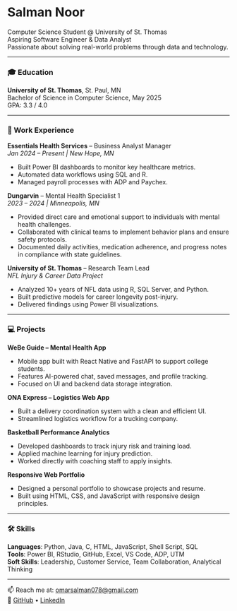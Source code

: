 # Salman Noor

Computer Science Student @ University of St. Thomas  
Aspiring Software Engineer & Data Analyst  
Passionate about solving real-world problems through data and technology.

---

### 🎓 Education
**University of St. Thomas**, St. Paul, MN  
Bachelor of Science in Computer Science, May 2025  
GPA: 3.3 / 4.0

---

### 💼 Work Experience

**Essentials Health Services** – Business Analyst Manager  
*Jan 2024 – Present | New Hope, MN*  
- Built Power BI dashboards to monitor key healthcare metrics.  
- Automated data workflows using SQL and R.  
- Managed payroll processes with ADP and Paychex.

**Dungarvin** – Mental Health Specialist 1  
*2023 – 2024 | Minneapolis, MN*  
- Provided direct care and emotional support to individuals with mental health challenges.  
- Collaborated with clinical teams to implement behavior plans and ensure safety protocols.  
- Documented daily activities, medication adherence, and progress notes in compliance with state guidelines.

**University of St. Thomas** – Research Team Lead  
*NFL Injury & Career Data Project*  
- Analyzed 10+ years of NFL data using R, SQL Server, and Python.  
- Built predictive models for career longevity post-injury.  
- Delivered findings using Power BI visualizations.

---

### 💻 Projects

**WeBe Guide – Mental Health App**  
- Mobile app built with React Native and FastAPI to support college students.  
- Features AI-powered chat, saved messages, and profile tracking.  
- Focused on UI and backend data storage integration.

**ONA Express – Logistics Web App**  
- Built a delivery coordination system with a clean and efficient UI.  
- Streamlined logistics workflow for a trucking company.

**Basketball Performance Analytics**  
- Developed dashboards to track injury risk and training load.  
- Applied machine learning for injury prediction.  
- Worked directly with coaching staff to apply insights.

**Responsive Web Portfolio**  
- Designed a personal portfolio to showcase projects and resume.  
- Built using HTML, CSS, and JavaScript with responsive design principles.

---

### 🛠 Skills

**Languages**: Python, Java, C, HTML, JavaScript, Shell Script, SQL  
**Tools**: Power BI, RStudio, GitHub, Excel, VS Code, ADP, UTM  
**Soft Skills**: Leadership, Customer Service, Team Collaboration, Analytical Thinking

---

📫 Reach me at: omarsalman078@gmail.com  
🔗 [GitHub](https://github.com/salmanomar44) • [LinkedIn](https://linkedin.com/in/salman)
